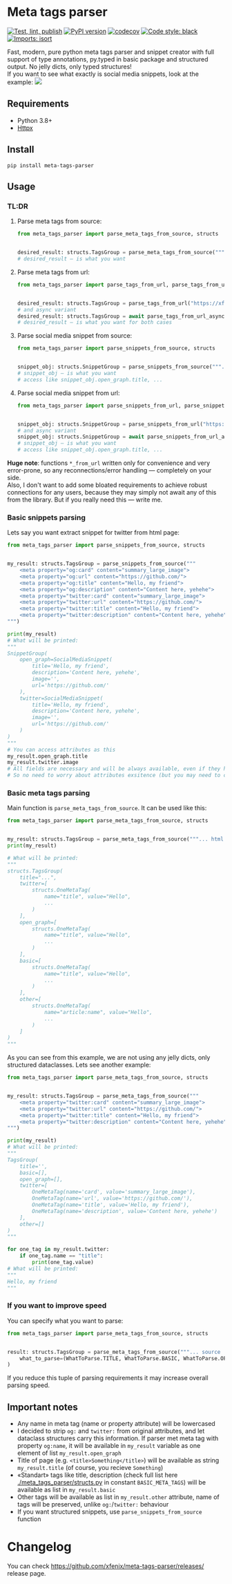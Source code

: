 # Meta tags parser
[![Test, lint, publish](https://github.com/xfenix/meta-tags-parser/actions/workflows/main.yml/badge.svg)](https://github.com/xfenix/meta-tags-parser/actions/workflows/main.yml)
[![PyPI version](https://badge.fury.io/py/meta-tags-parser.svg)](https://badge.fury.io/py/meta-tags-parser)
[![codecov](https://codecov.io/gh/xfenix/meta-tags-parser/branch/master/graph/badge.svg)](https://codecov.io/gh/xfenix/meta-tags-parser)
<a href="https://github.com/psf/black"><img alt="Code style: black" src="https://img.shields.io/badge/code%20style-black-000000.svg"></a>
[![Imports: isort](https://img.shields.io/badge/imports-isort-%231674b1?style=flat&labelColor=ef8336)](https://timothycrosley.github.io/isort/)

Fast, modern, pure python meta tags parser and snippet creator with full support of type annotations, py.typed in basic package and structured output. No jelly dicts, only typed structures!  
If you want to see what exactly is social media snippets, look at the example:
![](https://raw.githubusercontent.com/xfenix/meta-tags-parser/master/social-media-snippets.png)

## Requirements
* Python 3.8+
* [Httpx](https://www.python-httpx.org/)

## Install
`pip install meta-tags-parser`

## Usage
### TL:DR
1. Parse meta tags from source:
    ```python
    from meta_tags_parser import parse_meta_tags_from_source, structs


    desired_result: structs.TagsGroup = parse_meta_tags_from_source("""... html source ...""")
    # desired_result — is what you want
    ```
1. Parse meta tags from url:
    ```python
    from meta_tags_parser import parse_tags_from_url, parse_tags_from_url_async, structs


    desired_result: structs.TagsGroup = parse_tags_from_url("https://xfenix.ru")
    # and async variant
    desired_result: structs.TagsGroup = await parse_tags_from_url_async("https://xfenix.ru")
    # desired_result — is what you want for both cases
    ```
1. Parse social media snippet from source:
    ```python
    from meta_tags_parser import parse_snippets_from_source, structs


    snippet_obj: structs.SnippetGroup = parse_snippets_from_source("""... html source ...""")
    # snippet_obj — is what you want
    # access like snippet_obj.open_graph.title, ...
    ```
1. Parse social media snippet from url:
    ```python
    from meta_tags_parser import parse_snippets_from_url, parse_snippets_from_url_async, structs


    snippet_obj: structs.SnippetGroup = parse_snippets_from_url("https://xfenix.ru")
    # and async variant
    snippet_obj: structs.SnippetGroup = await parse_snippets_from_url_async("https://xfenix.ru")
    # snippet_obj — is what you want
    # access like snippet_obj.open_graph.title, ...
    ```

**Huge note**: functions `*_from_url` written only for convenience and very error-prone, so any reconnections/error handling — completely on your side.  
Also, I don't want to add some bloated requirements to achieve robust connections for any users, because they may simply not await any of this from the library. But if you really need this — write me.

### Basic snippets parsing
Lets say you want extract snippet for twitter from html page:
```python
from meta_tags_parser import parse_snippets_from_source, structs


my_result: structs.TagsGroup = parse_snippets_from_source("""
    <meta property="og:card" content="summary_large_image">
    <meta property="og:url" content="https://github.com/">
    <meta property="og:title" content="Hello, my friend">
    <meta property="og:description" content="Content here, yehehe">
    <meta property="twitter:card" content="summary_large_image">
    <meta property="twitter:url" content="https://github.com/">
    <meta property="twitter:title" content="Hello, my friend">
    <meta property="twitter:description" content="Content here, yehehe">
""")

print(my_result)
# What will be printed:
"""
SnippetGroup(
    open_graph=SocialMediaSnippet(
        title='Hello, my friend',
        description='Content here, yehehe',
        image='',
        url='https://github.com/'
    ),
    twitter=SocialMediaSnippet(
        title='Hello, my friend',
        description='Content here, yehehe',
        image='',
        url='https://github.com/'
    )
)
"""
# You can access attributes as this
my_result.open_graph.title
my_result.twitter.image
# All fields are necessary and will be always available, even if they have not contain data
# So no need to worry about attributes exsitence (but you may need to check values)
```

### Basic meta tags parsing
Main function is `parse_meta_tags_from_source`. It can be used like this:
```python
from meta_tags_parser import parse_meta_tags_from_source, structs


my_result: structs.TagsGroup = parse_meta_tags_from_source("""... html source ...""")
print(my_result)

# What will be printed:
"""
structs.TagsGroup(
    title="...",
    twitter=[
        structs.OneMetaTag(
            name="title", value="Hello",
            ...
        )
    ],
    open_graph=[
        structs.OneMetaTag(
            name="title", value="Hello",
            ...
        )
    ],
    basic=[
        structs.OneMetaTag(
            name="title", value="Hello",
            ...
        )
    ],
    other=[
        structs.OneMetaTag(
            name="article:name", value="Hello",
            ...
        )
    ]
)
"""
```
As you can see from this example, we are not using any jelly dicts, only structured dataclasses. Lets see another example:

```python
from meta_tags_parser import parse_meta_tags_from_source, structs


my_result: structs.TagsGroup = parse_meta_tags_from_source("""
    <meta property="twitter:card" content="summary_large_image">
    <meta property="twitter:url" content="https://github.com/">
    <meta property="twitter:title" content="Hello, my friend">
    <meta property="twitter:description" content="Content here, yehehe">
""")

print(my_result)
# What will be printed:
"""
TagsGroup(
    title='',
    basic=[],
    open_graph=[],
    twitter=[
        OneMetaTag(name='card', value='summary_large_image'),
        OneMetaTag(name='url', value='https://github.com/'),
        OneMetaTag(name='title', value='Hello, my friend'),
        OneMetaTag(name='description', value='Content here, yehehe')
    ],
    other=[]
)
"""

for one_tag in my_result.twitter:
    if one_tag.name == "title":
        print(one_tag.value)
# What will be printed:
"""
Hello, my friend
"""
```

### If you want to improve speed
You can specify what you want to parse:
```python
from meta_tags_parser import parse_meta_tags_from_source, structs


result: structs.TagsGroup = parse_meta_tags_from_source("""... source ...""",
    what_to_parse=(WhatToParse.TITLE, WhatToParse.BASIC, WhatToParse.OPEN_GRAPH, WhatToParse.TWITTER, WhatToParse.OTHER)
)
```
If you reduce this tuple of parsing requirements it may increase overall parsing speed.

## Important notes
* Any name in meta tag (name or property attribute) will be lowercased
* I decided to strip `og:` and `twitter:` from original attributes, and let dataclass structures carry this information. If parser met meta tag with property `og:name`, it will be available in `my_result` variable as one element of list `my_result.open_graph`
* Title of page (e.g. `<title>Something</title>`) will be available as string `my_result.title` (of course, you recieve `Something`)
* «Standart» tags like title, description (check full list here [./meta_tags_parser/structs.py](./meta_tags_parser/structs.py) in constant `BASIC_META_TAGS`) will be available as list in `my_result.basic`
* Other tags will be available as list in `my_result.other` attribute, name of tags will be preserved, unlike `og:`/`twitter:` behaviour
* If you want structured snippets, use `parse_snippets_from_source` function


# Changelog
You can check https://github.com/xfenix/meta-tags-parser/releases/ release page.

